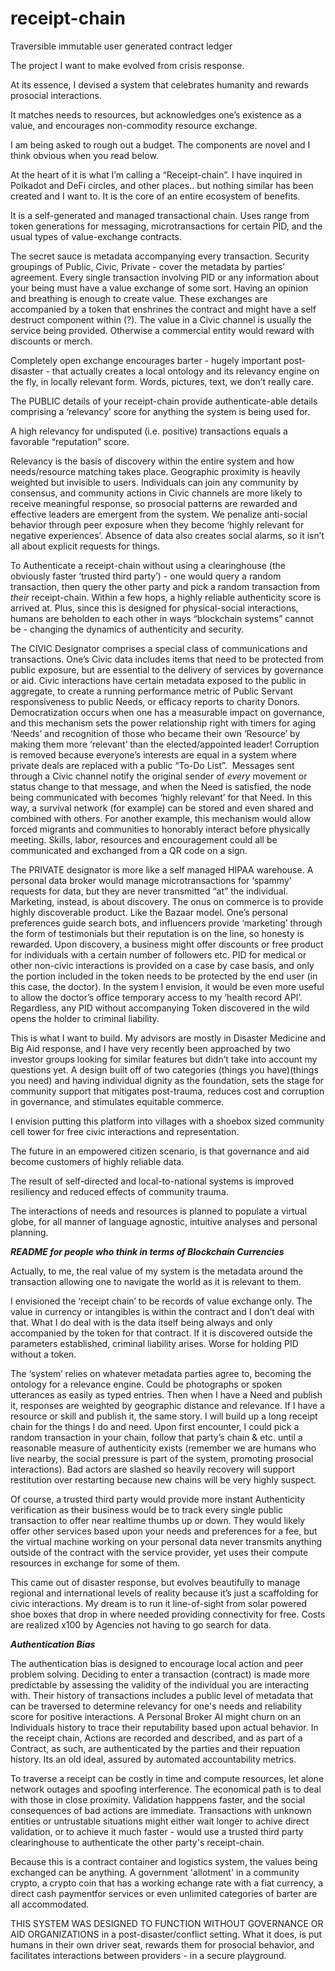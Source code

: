 # receipt-chain
Traversible immutable user generated contract ledger



The project I want to make evolved from crisis response.

At its essence, I devised a system that celebrates humanity and rewards prosocial interactions.

It matches needs to resources, but acknowledges one’s existence as a value, and encourages non-commodity resource exchange.

I am being asked to rough out a budget. The components are novel and I think obvious when you read below.

At the heart of it is what I’m calling a “Receipt-chain”. I have inquired in Polkadot and DeFi circles, and other places.. but nothing similar has been created and I want to. It is the core of an entire ecosystem of benefits.

It is a self-generated and managed transactional chain. Uses range from token generations for messaging, microtransactions for certain PID, and the usual types of value-exchange contracts.

The secret sauce is metadata accompanying every transaction. Security groupings of Public, Civic, Private - cover the metadata by parties’ agreement. Every single transaction involving PID or any information about your being must have a value exchange of some sort. Having an opinion and breathing is enough to create value. These exchanges are accompanied by a token that enshrines the contract and might have a self destruct component within (?). The value in a Civic channel is usually the service being provided. Otherwise a commercial entity would reward with discounts or merch.

Completely open exchange encourages barter - hugely important post-disaster - that actually creates a local ontology and its relevancy engine on the fly, in locally relevant form. Words, pictures, text, we don’t really care.

The PUBLIC details of your receipt-chain provide authenticate-able details comprising a ‘relevancy’ score for anything the system is being used for.

A high relevancy for undisputed (i.e. positive) transactions equals a favorable “reputation” score.

Relevancy is the basis of discovery within the entire system and how needs/resource matching takes place. Geographic proximity is heavily weighted but invisible to users. Individuals can join any community by consensus, and community actions in Civic channels are more likely to receive meaningful response, so prosocial patterns are rewarded and effective leaders are emergent from the system. We penalize anti-social behavior through peer exposure when they become ‘highly relevant for negative experiences’. Absence of data also creates social alarms, so it isn’t all about explicit requests for things.

To Authenticate a receipt-chain without using a clearinghouse (the obviously faster ‘trusted third party’) - one would query a random transaction, then query the other party and pick a random transaction from *their* receipt-chain. Within a few hops, a highly reliable authenticity score is arrived at. Plus, since this is designed for physical-social interactions, humans are beholden to each other in ways “blockchain systems” cannot be - changing the dynamics of authenticity and security.

The CIVIC Designator comprises a special class of communications and transactions. One’s Civic data includes items that need to be protected from public exposure, but are essential to the delivery of services by governance or aid. Civic interactions have certain metadata exposed to the public in aggregate, to create a running performance metric of Public Servant responsiveness to public Needs, or efficacy reports to charity Donors.
Democratization occurs when one has a measurable impact on governance, and this mechanism sets the power relationship right with timers for aging ‘Needs’ and recognition of those who became their own ‘Resource’ by making them more ‘relevant’ than the elected/appointed leader! Corruption is removed because everyone’s interests are equal in a system where private deals are replaced with a public “To-Do List”.
 Messages sent through a Civic channel notify the original sender of *every* movement or status change to that message, and when the Need is satisfied, the node being communicated with becomes ‘highly relevant’ for that Need.
In this way, a survival network (for example) can be stored and even shared and combined with others. For another example, this mechanism would allow forced migrants and communities to honorably interact before physically meeting. Skills, labor, resources and encouragement could all be communicated and exchanged from a QR code on a sign.

The PRIVATE designator is more like a self managed HIPAA warehouse. A personal data broker would manage microtransactions for ‘spammy’ requests for data, but they are never transmitted “at” the individual. Marketing, instead, is about discovery. The onus on commerce is to provide highly discoverable product. Like the Bazaar model. One’s personal preferences guide search bots, and influencers provide ‘marketing’ through the form of testimonials but their reputation is on the line, so honesty is rewarded.
Upon discovery, a business might offer discounts or free product for individuals with a certain number of followers etc.
PID for medical or other non-civic interactions is provided on a case by case basis, and only the portion included in the token needs to be protected by the end user (in this case, the doctor). In the system I envision, it would be even more useful to allow the doctor’s office temporary access to my ‘health record API’.
Regardless, any PID without accompanying Token discovered in the wild opens the holder to criminal liability.

This is what I want to build. My advisors are mostly in Disaster Medicine and Big Aid response, and I have very recently been approached by two investor groups looking for similar features but didn’t take into account my questions yet. A design built off of two categories (things you have)(things you need) and having individual dignity as the foundation, sets the stage for community support that mitigates post-trauma, reduces cost and corruption in governance, and stimulates equitable commerce.

I envision putting this platform into villages with a shoebox sized community cell tower for free civic interactions and representation.

The future in an empowered citizen scenario, is that governance and aid become customers of highly reliable data.

The result of self-directed and local-to-national systems is improved resiliency and reduced effects of community trauma.

The interactions of needs and resources is planned to populate a virtual globe, for all manner of language agnostic, intuitive analyses and personal planning.






***README for people who think in terms of Blockchain Currencies***

Actually, to me, the real value of my system is the metadata around the transaction allowing one to navigate the world as it is relevant to them.

I envisioned the ‘receipt chain’ to be records of value exchange only. The value in currency or intangibles is within the contract and I don’t deal with that. What I do deal with is the data itself being always and only accompanied by the token for that contract. If it is discovered outside the parameters established, criminal liability arises. Worse for holding PID without a token.

The ‘system’ relies on whatever metadata parties agree to, becoming the ontology for a relevance engine. Could be photographs or spoken utterances as easily as typed entries. Then when I have a Need and publish it, responses are weighted by geographic distance and relevance. If I have a resource or skill and publish it, the same story. I will build up a long receipt chain for the things I do and need. Upon first encounter, I could pick a random transaction in your chain, follow that party’s chain & etc. until a reasonable measure of authenticity exists (remember we are humans who live nearby, the social pressure is part of the system, promoting prosocial interactions). Bad actors are slashed so heavily recovery will support restitution over restarting because new chains will be very highly suspect.

Of course, a trusted third party would provide more instant Authenticity verification as their business would be to track every single public transaction to offer near realtime thumbs up or down. They would likely offer other services based upon your needs and preferences for a fee, but the virtual machine working on your personal data never transmits anything outside of the contract with the service provider, yet uses their compute resources in exchange for some of them.

This came out of disaster response, but evolves beautifully to manage regional and international levels of reality because it’s just a scaffolding for civic interactions. My dream is to run it line-of-sight from solar powered shoe boxes that drop in where needed providing connectivity for free. Costs are realized x100 by Agencies not having to go search for data.


***Authentication Bias***

The authentication bias is designed to encourage local action and peer problem solving. Deciding to enter a transaction (contract) is made more predictable by assessing the validity of the individual you are interacting with. Their history of transactions includes a public level of metadata that can be traversed to determine relevancy for one's needs and reliability score for positive interactions. A Personal Broker AI might churn on an Individuals history to trace their reputability based upon actual behavior. In the receipt chain, Actions are recorded and described, and as part of a Contract, as such, are authenticated by the parties and their repuation history. Its an old ideal, assured by automated accountability metrics.

To traverse a receipt can be costly in time and compute resources, let alone network outages and spoofing interference. The economical path is to deal with those in close proximity. Validation happpens faster, and the social consequences of bad actions are immediate. Transactions with unknown entities or untrustable situations might either wait longer to achive direct validation, or to achieve it much faster - would use a trusted third party clearinghouse to authenticate the other party's receipt-chain.

Because this is a contract container and logistics system, the values being exchanged can be anything. A government 'allotment' in a community crypto, a crypto coin that has a working echange rate with a fiat currency, a direct cash paymentfor services or even unlimited categories of barter are all accommodated.

THIS SYSTEM WAS DESIGNED TO FUNCTION WITHOUT GOVERNANCE OR AID ORGANIZATIONS in a post-disaster/conflict setting. What it does, is put humans in their own driver seat, rewards them for prosocial behavior, and facilitates interactions between providers - in a secure playground.
